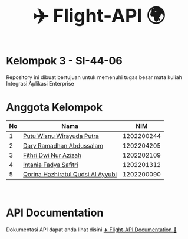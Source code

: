<center style="text-align: center; font-weight: bold; font-size: 50px">✈️ Flight-API 🌍</center>

<br>

# Kelompok 3 - SI-44-06

Repository ini dibuat bertujuan untuk memenuhi tugas besar mata kuliah Integrasi Aplikasi Enterprise

# Anggota Kelompok

| No  | Nama                                                                     | NIM        |
| --- | ------------------------------------------------------------------------ | ---------- |
| 1   | [Putu Wisnu Wirayuda Putra](https://www.instagram.com/puutuuu_)          | 1202200244 |
| 2   | [Dary Ramadhan Abdussalam](https://www.instagram.com/daryraa)            | 1202204205 |
| 3   | [Fithri Dwi Nur Azizah](https://www.instagram.com/fthrraz)               | 1202202109 |
| 4   | [Intania Fadya Safitri](https://www.instagram.com/intaniafdya_)          | 1202201312 |
| 5   | [Qorina Hazhiratul Qudsi Al Ayyubi](https://www.instagram.com/qorinaa.a) | 1202200090 |

<br>

# API Documentation

Dokumentasi API dapat anda lihat disini [✈️ Flight-API Documentation 📄](https://github.com/wisnuwirayuda15/flight-restful-api/blob/main/api_documentation.md)
